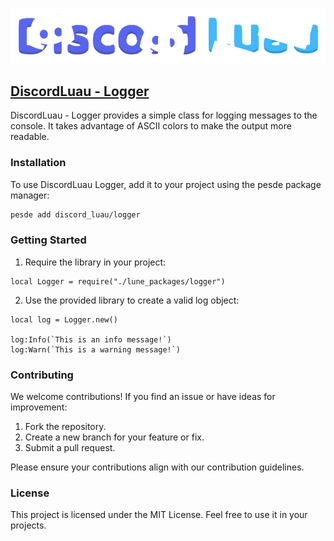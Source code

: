 <div align="center">
	<p>
		<a href=""><img src="https://raw.githubusercontent.com/DiscordLuau/.github/master/resource/DiscordLuau-Banner.png" width="512" alt="discord-luau"/></a>
	</p>
</div>

## [DiscordLuau - Logger](https://pesde.dev/packages/discord_luau/logger)

DiscordLuau - Logger provides a simple class for logging messages to the console. It takes advantage of ASCII colors to make the output more readable.

### Installation

To use DiscordLuau Logger, add it to your project using the pesde package manager:

```bash
pesde add discord_luau/logger
```

### Getting Started

1. Require the library in your project:
```luau
local Logger = require("./lune_packages/logger")
```

2. Use the provided library to create a valid log object:
```luau
local log = Logger.new()

log:Info(`This is an info message!`)
log:Warn(`This is a warning message!`)
```

### Contributing
We welcome contributions! If you find an issue or have ideas for improvement:

1. Fork the repository.
2. Create a new branch for your feature or fix.
3. Submit a pull request.

Please ensure your contributions align with our contribution guidelines.

### License
This project is licensed under the MIT License. Feel free to use it in your projects.
